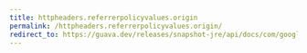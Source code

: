 ```yaml
---
title: httpheaders.referrerpolicyvalues.origin
permalink: /httpheaders.referrerpolicyvalues.origin/
redirect_to: https://guava.dev/releases/snapshot-jre/api/docs/com/google/common/net/HttpHeaders.ReferrerPolicyValues.html#ORIGIN
---
```

